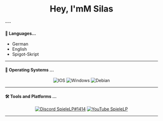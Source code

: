 <h1 align="center">Hey, I'mM Silas</h1>
---

#### 🔭  Languages...

- German
- English
- Spigot-Skript

---

#### 🌱  Operating Systems ...

<p align="center">
    <img src="https://img.shields.io/badge/IOS-000000?style=for-the-badge&logo=ios&logoColor=white" alt="IOS">
    <img src="https://img.shields.io/badge/Windows-0F5BEA?style=for-the-badge&logo=windows&logoColor=white" alt="Windows">
    <img src="https://img.shields.io/badge/Debian-B70000?style=for-the-badge&logo=debian&logoColor=white" alt="Debian">
</p>

---

#### 🛠️ Tools and Platforms ...

<p align="center">
    <a href="https://www.youtube.com/watch?v=dQw4w9WgXcQ"><img src="https://img.shields.io/badge/Discord-7289DA?style=for-the-badge&logo=discord&logoColor=white" alt="Discord"> SpieleLP#1414</a>
    <a href="https://www.youtube.com/watch?v=dQw4w9WgXcQ"><img src="https://img.shields.io/badge/YouTube-FF0000?style=for-the-badge&logo=youtube&logoColor=white" alt="YouTube"> SpieleLP</a>
</p>

---
